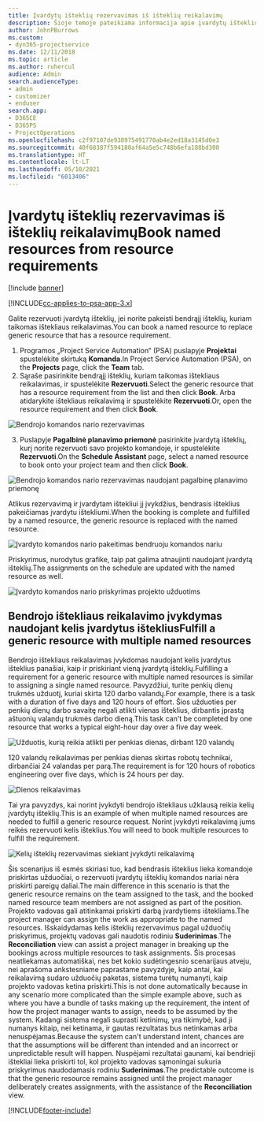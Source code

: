```yaml
---
title: Įvardytų išteklių rezervavimas iš išteklių reikalavimų
description: Šioje temoje pateikiama informacija apie įvardytų išteklių rezervavimą bendrųjų išteklių reikalavimui.
author: JohnPBurrows
ms.custom:
- dyn365-projectservice
ms.date: 12/11/2018
ms.topic: article
ms.author: ruhercul
audience: Admin
search.audienceType:
- admin
- customizer
- enduser
search.app:
- D365CE
- D365PS
- ProjectOperations
ms.openlocfilehash: c2f97107de938975491770ab4e2ed18a3145d0e3
ms.sourcegitcommit: 40f68387f594180af64a5e5c748b6efa188bd300
ms.translationtype: HT
ms.contentlocale: lt-LT
ms.lasthandoff: 05/10/2021
ms.locfileid: "6013406"
---
```

# <a name="book-named-resources-from-resource-requirements"></a><span data-ttu-id="f5cc2-103">Įvardytų išteklių rezervavimas iš išteklių reikalavimų</span><span class="sxs-lookup"><span data-stu-id="f5cc2-103">Book named resources from resource requirements</span></span>

[!include [banner](../includes/psa-now-project-operations.md)]

[!INCLUDE[cc-applies-to-psa-app-3.x](../includes/cc-applies-to-psa-app-3x.md)]

<span data-ttu-id="f5cc2-104">Galite rezervuoti įvardytą išteklių, jei norite pakeisti bendrąjį išteklių, kuriam taikomas ištekliaus reikalavimas.</span><span class="sxs-lookup"><span data-stu-id="f5cc2-104">You can book a named resource to replace generic resource that has a resource requirement.</span></span>

1. <span data-ttu-id="f5cc2-105">Programos „Project Service Automation“ (PSA) puslapyje **Projektai** spustelėkite skirtuką **Komanda**.</span><span class="sxs-lookup"><span data-stu-id="f5cc2-105">In Project Service Automation (PSA), on the **Projects** page, click the **Team** tab.</span></span>
2. <span data-ttu-id="f5cc2-106">Sąraše pasirinkite bendrąjį išteklių, kuriam taikomas ištekliaus reikalavimas, ir spustelėkite **Rezervuoti**.</span><span class="sxs-lookup"><span data-stu-id="f5cc2-106">Select the generic resource that has a resource requirement from the list and then click **Book**.</span></span> <span data-ttu-id="f5cc2-107">Arba atidarykite ištekliaus reikalavimą ir spustelėkite **Rezervuoti**.</span><span class="sxs-lookup"><span data-stu-id="f5cc2-107">Or, open the resource requirement and then click **Book**.</span></span>


![Bendrojo komandos nario rezervavimas](media/RM-how-to-14.png)


3. <span data-ttu-id="f5cc2-109">Puslapyje **Pagalbinė planavimo priemonė** pasirinkite įvardytą išteklių, kurį norite rezervuoti savo projekto komandoje, ir spustelėkite **Rezervuoti**.</span><span class="sxs-lookup"><span data-stu-id="f5cc2-109">On the **Schedule Assistant** page, select a named resource to book onto your project team and then click **Book**.</span></span>

![Bendrojo komandos nario rezervavimas naudojant pagalbinę planavimo priemonę](media/RM-how-to-15.png)

<span data-ttu-id="f5cc2-111">Atlikus rezervavimą ir įvardytam ištekliui jį įvykdžius, bendrasis išteklius pakeičiamas įvardytu ištekliumi.</span><span class="sxs-lookup"><span data-stu-id="f5cc2-111">When the booking is complete and fulfilled by a named resource, the generic resource is replaced with the named resource.</span></span>

![Įvardyto komandos nario pakeitimas bendruoju komandos nariu](media/RM-how-to-16.png)

<span data-ttu-id="f5cc2-113">Priskyrimus, nurodytus grafike, taip pat galima atnaujinti naudojant įvardytą išteklių.</span><span class="sxs-lookup"><span data-stu-id="f5cc2-113">The assignments on the schedule are updated with the named resource as well.</span></span>

![Įvardyto komandos nario priskyrimas projekto užduotims](media/RM-how-to-17.png)

## <a name="fulfill-a-generic-resource-with-multiple-named-resources"></a><span data-ttu-id="f5cc2-115">Bendrojo ištekliaus reikalavimo įvykdymas naudojant kelis įvardytus išteklius</span><span class="sxs-lookup"><span data-stu-id="f5cc2-115">Fulfill a generic resource with multiple named resources</span></span>
<span data-ttu-id="f5cc2-116">Bendrojo ištekliaus reikalavimas įvykdomas naudojant kelis įvardytus išteklius panašiai, kaip ir priskiriant vieną įvardytą išteklių.</span><span class="sxs-lookup"><span data-stu-id="f5cc2-116">Fulfilling a requirement for a generic resource with multiple named resources is similar to assigning a single named resource.</span></span> <span data-ttu-id="f5cc2-117">Pavyzdžiui, turite penkių dienų trukmės užduotį, kuriai skirta 120 darbo valandų.</span><span class="sxs-lookup"><span data-stu-id="f5cc2-117">For example, there is a task with a duration of five days and 120 hours of effort.</span></span> <span data-ttu-id="f5cc2-118">Šios užduoties per penkių dienų darbo savaitę negali atlikti vienas išteklius, dirbantis įprastą aštuonių valandų trukmės darbo dieną.</span><span class="sxs-lookup"><span data-stu-id="f5cc2-118">This task can't be completed by one resource that works a typical eight-hour day over a five day week.</span></span> 

![Užduotis, kurią reikia atlikti per penkias dienas, dirbant 120 valandų](media/RM-how-to-21.png)

<span data-ttu-id="f5cc2-120">120 valandų reikalavimas per penkias dienas skirtas robotų technikai, dirbančiai 24 valandas per parą.</span><span class="sxs-lookup"><span data-stu-id="f5cc2-120">The requirement is for 120 hours of robotics engineering over five days, which is 24 hours per day.</span></span>

![Dienos reikalavimas](media/RM-how-to-22.png)

<span data-ttu-id="f5cc2-122">Tai yra pavyzdys, kai norint įvykdyti bendrojo ištekliaus užklausą reikia kelių įvardytų išteklių.</span><span class="sxs-lookup"><span data-stu-id="f5cc2-122">This is an example of when multiple named resources are needed to fulfill a generic resource request.</span></span> <span data-ttu-id="f5cc2-123">Norint įvykdyti reikalavimą jums reikės rezervuoti kelis išteklius.</span><span class="sxs-lookup"><span data-stu-id="f5cc2-123">You will need to book multiple resources to fulfill the requirement.</span></span>

![Kelių išteklių rezervavimas siekiant įvykdyti reikalavimą](media/RM-how-to-23.png)

<span data-ttu-id="f5cc2-125">Šis scenarijus iš esmės skiriasi tuo, kad bendrasis išteklius lieka komandoje priskirtas užduočiai, o rezervuoti įvardytų išteklių komandos nariai nėra priskirti pareigų daliai.</span><span class="sxs-lookup"><span data-stu-id="f5cc2-125">The main difference in this scenario is that the generic resource remains on the team assigned to the task, and the booked named resource team members are not assigned as part of the position.</span></span> <span data-ttu-id="f5cc2-126">Projekto vadovas gali atitinkamai priskirti darbą įvardytiems ištekliams.</span><span class="sxs-lookup"><span data-stu-id="f5cc2-126">The project manager can assign the work as appropriate to the named resources.</span></span> <span data-ttu-id="f5cc2-127">Išskaidydamas kelis išteklių rezervavimus pagal užduočių priskyrimus, projektų vadovas gali naudotis rodiniu **Suderinimas**.</span><span class="sxs-lookup"><span data-stu-id="f5cc2-127">The **Reconciliation** view can assist a project manager in breaking up the bookings across multiple resources to task assignments.</span></span> <span data-ttu-id="f5cc2-128">Šis procesas neatliekamas automatiškai, nes bet kokio sudėtingesnio scenarijaus atveju, nei aprašoma ankstesniame paprastame pavyzdyje, kaip antai, kai reikalavimą sudaro užduočių paketas, sistema turėtų numanyti, kaip projekto vadovas ketina priskirti.</span><span class="sxs-lookup"><span data-stu-id="f5cc2-128">This is not done automatically because in any scenario more complicated than the simple example above, such as where you have a bundle of tasks making up the requirement, the intent of how the project manager wants to assign, needs to be assumed by the system.</span></span> <span data-ttu-id="f5cc2-129">Kadangi sistema negali suprasti ketinimų, yra tikimybė, kad ji numanys kitaip, nei ketinama, ir gautas rezultatas bus netinkamas arba nenuspėjamas.</span><span class="sxs-lookup"><span data-stu-id="f5cc2-129">Because the system can't understand intent, chances are that the assumptions will be different than intended and an incorrect or unpredictable result will happen.</span></span> <span data-ttu-id="f5cc2-130">Nuspėjami rezultatai gaunami, kai bendrieji ištekliai lieka priskirti tol, kol projekto vadovas sąmoningai sukuria priskyrimus naudodamasis rodiniu **Suderinimas**.</span><span class="sxs-lookup"><span data-stu-id="f5cc2-130">The predictable outcome is that the generic resource remains assigned until the project manager deliberately creates assignments, with the assistance of the **Reconciliation** view.</span></span>




[!INCLUDE[footer-include](../includes/footer-banner.md)]